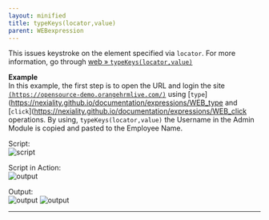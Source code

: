 ```yaml
---
layout: minified
title: typeKeys(locator,value)
parent: WEBexpression
---
```


This issues keystroke on the element specified via `locator`. For more information, go 
through [web &raquo; `typeKeys(locator,value)`](https://nexiality.github.io/documentation/commands/web/typeKeys(locator,value))
 
**Example**<br/>
In this example, the first step is to open the URL and login the site
[`(https://opensource-demo.orangehrmlive.com/)`](https://opensource-demo.orangehrmlive.com/) using [`type`](https://nexiality.github.io/documentation/expressions/WEB_type
and [`click`](https://nexiality.github.io/documentation/expressions/WEB_click operations. By using, `typeKeys(locator,value)` the Username in the Admin Module is copied 
and pasted to the Employee Name.

Script:<br/>
![script](https://nexiality.github.io/documentation/expressions/image/WEBexpression_20.png)

Script in Action:<br/>
![output](https://nexiality.github.io/documentation/expressions/image/WEBexpression_23.gif)

Output:<br/>
![output](https://nexiality.github.io/documentation/expressions/image/WEBexpression_21.png)
![output](https://nexiality.github.io/documentation/expressions/image/WEBexpression_22.png)

-----